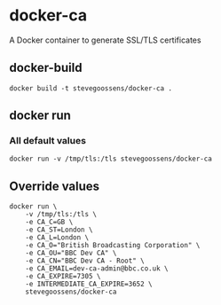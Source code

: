 # docker-ca

A Docker container to generate SSL/TLS certificates

## docker-build

```
docker build -t stevegoossens/docker-ca .
```

## docker run

### All default values

```
docker run -v /tmp/tls:/tls stevegoossens/docker-ca
```

## Override values

```
docker run \
    -v /tmp/tls:/tls \
    -e CA_C=GB \
    -e CA_ST=London \
    -e CA_L=London \
    -e CA_O="British Broadcasting Corporation" \
    -e CA_OU="BBC Dev CA" \
    -e CA_CN="BBC Dev CA - Root" \
    -e CA_EMAIL=dev-ca-admin@bbc.co.uk \
    -e CA_EXPIRE=7305 \
    -e INTERMEDIATE_CA_EXPIRE=3652 \
    stevegoossens/docker-ca
```
